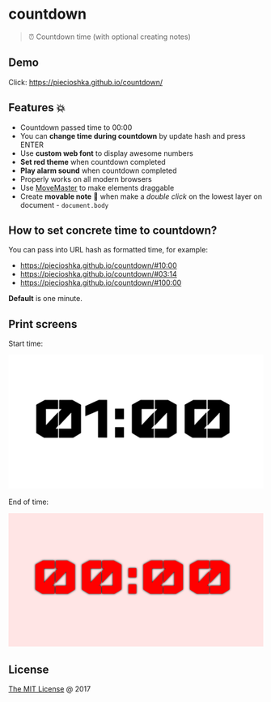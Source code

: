 # countdown

> ⏰ Countdown time (with optional creating notes)

## Demo

Click: https://piecioshka.github.io/countdown/

## Features 💥

* Countdown passed time to 00:00
* You can **change time during countdown** by update hash and press ENTER
* Use **custom web font** to display awesome numbers
* **Set red theme** when countdown completed
* **Play alarm sound** when countdown completed
* Properly works on all modern browsers
* Use [MoveMaster](https://github.com/piecioshka/move-master) to make elements 
    draggable
* Create **movable note** 📒 when make a _double click_ on the lowest layer
    on document - `document.body`

## How to set concrete time to countdown?

You can pass into URL hash as formatted time, for example: 

* https://piecioshka.github.io/countdown/#10:00
* https://piecioshka.github.io/countdown/#03:14
* https://piecioshka.github.io/countdown/#100:00

**Default** is one minute.

## Print screens

Start time:

![](images/start-time.png)

End of time:

![](images/end-of-time.png)

## License

[The MIT License](http://piecioshka.mit-license.org) @ 2017
